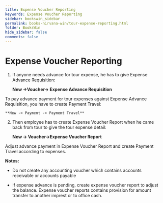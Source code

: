 ```yaml
---
title: Expense Voucher Reporting
keywords: Expense Voucher Reporting
sidebar: bookswin_sidebar
permalink: books-nirvana-win/tour-expense-reporting.html
folder: BooksWin
hide_sidebar: false
comments: false
---
```


# Expense Voucher Reporting

1. If anyone needs advance for tour expense, he has to give Expense Advance Requisition:

    **New ->Voucher-> Expense Advance Requisition**

To pay advance payment for tour expenses against Expense Advance Requisition, you have to create Payment Travel:

    **New -> Payment -> Payment Travel**

2. Then employee has to create Expense Voucher Report when he came back from tour to give the tour expense detail:

    **New -> Voucher->Expense Voucher Report**

Adjust advance payment in Expense Voucher Report and create Payment Travel according to expenses.



**Notes:**

-  Do not create any accounting voucher which contains accounts receivable or accounts payable

-  If expense advance is pending, create expense voucher report to adjust the balance. Expense voucher reports contains provision for amount transfer to another imprest or to office cash.

